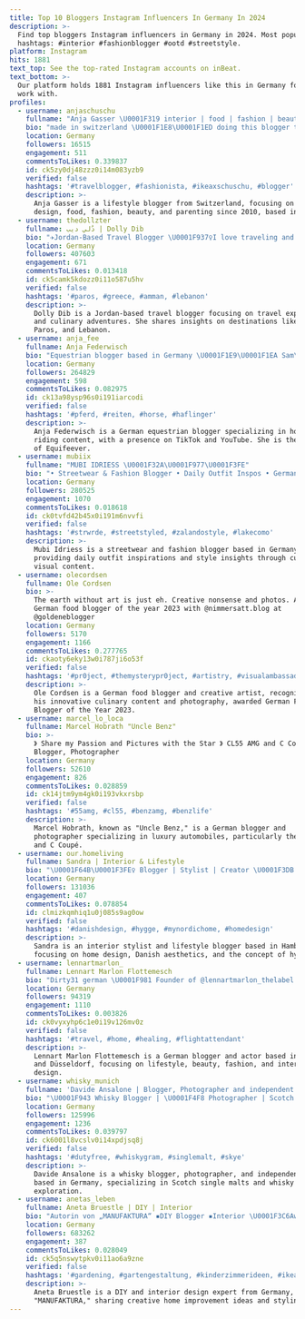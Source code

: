```yaml
---
title: Top 10 Bloggers Instagram Influencers In Germany In 2024
description: >-
  Find top bloggers Instagram influencers in Germany in 2024. Most popular
  hashtags: #interior #fashionblogger #ootd #streetstyle.
platform: Instagram
hits: 1881
text_top: See the top-rated Instagram accounts on inBeat.
text_bottom: >-
  Our platform holds 1881 Instagram influencers like this in Germany for you to
  work with.
profiles:
  - username: anjaschuschu
    fullname: "Anja Gasser \U0001F319 interior | food | fashion | beauty | momlife"
    bio: "made in switzerland \U0001F1E8\U0001F1ED doing this blogger thing since 2010 info@schuschublog.com"
    location: Germany
    followers: 16515
    engagement: 511
    commentsToLikes: 0.339837
    id: ck5zy0dj48zzz0i14m083yzb9
    verified: false
    hashtags: '#travelblogger, #fashionista, #ikeaxschuschu, #blogger'
    description: >-
      Anja Gasser is a lifestyle blogger from Switzerland, focusing on interior
      design, food, fashion, beauty, and parenting since 2010, based in Germany.
  - username: thedollzter
    fullname: دُلي ديب | Dolly Dib
    bio: "✈️Jordan-Based Travel Blogger \U0001F937‍♀️I love traveling and food, but who doesn't \U0001F4A5TikTok: thedollzter أفضل مدونة لقضاء أسبوع في جورجيا\U0001F447"
    location: Germany
    followers: 407603
    engagement: 671
    commentsToLikes: 0.013418
    id: ck5camk5kdozz0i11o587u5hv
    verified: false
    hashtags: '#paros, #greece, #amman, #lebanon'
    description: >-
      Dolly Dib is a Jordan-based travel blogger focusing on travel experiences
      and culinary adventures. She shares insights on destinations like Georgia,
      Paros, and Lebanon.
  - username: anja_fee
    fullname: Anja Federwisch
    bio: "Equestrian blogger based in Germany \U0001F1E9\U0001F1EA Sam\U0001F984 & Blue\U0001F43B‍❄️ TikTok & YouTube: ANJA_FEE Podcast @achtung_pfeerd Founder of my brand @equifeever"
    location: Germany
    followers: 264829
    engagement: 598
    commentsToLikes: 0.082975
    id: ck13a98ysp96s0i191iarcodi
    verified: false
    hashtags: '#pferd, #reiten, #horse, #haflinger'
    description: >-
      Anja Federwisch is a German equestrian blogger specializing in horse
      riding content, with a presence on TikTok and YouTube. She is the founder
      of Equifeever.
  - username: mubiix
    fullname: "MUBI IDRIESS \U0001F32A️\U0001F977\U0001F3FE"
    bio: "• Streetwear & Fashion Blogger • Daily Outfit Inspos • Germany \U0001F4CD ⬇️ All my looks here ⬇️"
    location: Germany
    followers: 280525
    engagement: 1070
    commentsToLikes: 0.018618
    id: ck0tvfd42b45x0i191m6nvvfi
    verified: false
    hashtags: '#strwrde, #streetstyled, #zalandostyle, #lakecomo'
    description: >-
      Mubi Idriess is a streetwear and fashion blogger based in Germany,
      providing daily outfit inspirations and style insights through curated
      visual content.
  - username: olecordsen
    fullname: Ole Cordsen
    bio: >-
      The earth without art is just eh. Creative nonsense and photos. Awarded
      German food blogger of the year 2023 with @nimmersatt.blog at
      @goldeneblogger
    location: Germany
    followers: 5170
    engagement: 1166
    commentsToLikes: 0.277765
    id: ckaoty6eky13w0i787ji6o53f
    verified: false
    hashtags: '#pr0ject, #themysterypr0ject, #artistry, #visualambassadors'
    description: >-
      Ole Cordsen is a German food blogger and creative artist, recognized for
      his innovative culinary content and photography, awarded German Food
      Blogger of the Year 2023.
  - username: marcel_lo_loca
    fullname: Marcel Hobrath "Uncle Benz"
    bio: >-
      》 Share my Passion and Pictures with the Star 》 CL55 AMG and C Coupé 》
      Blogger, Photographer
    location: Germany
    followers: 52610
    engagement: 826
    commentsToLikes: 0.028859
    id: ck14jtm9ym4gk0i193vkxrsbp
    verified: false
    hashtags: '#55amg, #cl55, #benzamg, #benzlife'
    description: >-
      Marcel Hobrath, known as "Uncle Benz," is a German blogger and
      photographer specializing in luxury automobiles, particularly the CL55 AMG
      and C Coupé.
  - username: our.homeliving
    fullname: Sandra | Interior & Lifestyle
    bio: "\U0001F64B\U0001F3FE‍♀️ Blogger | Stylist | Creator \U0001F3DB Hamburg based ✉️ our.homeliving@web.de"
    location: Germany
    followers: 131036
    engagement: 407
    commentsToLikes: 0.078854
    id: clmizkqmhiq1u0j085s9ag0ow
    verified: false
    hashtags: '#danishdesign, #hygge, #mynordichome, #homedesign'
    description: >-
      Sandra is an interior stylist and lifestyle blogger based in Hamburg,
      focusing on home design, Danish aesthetics, and the concept of hygge.
  - username: lennartmarlon_
    fullname: Lennart Marlon Flottemesch
    bio: "Dirty31 german \U0001F981 Founder of @lennartmarlon_thelabel Blogger/Actor based #Berlin #Düsseldorf #lifestyle #beauty #dogdad #interior #fashion"
    location: Germany
    followers: 94319
    engagement: 1110
    commentsToLikes: 0.003826
    id: ck0vyxyhp6c1e0i19v126mv0z
    verified: false
    hashtags: '#travel, #home, #healing, #flightattendant'
    description: >-
      Lennart Marlon Flottemesch is a German blogger and actor based in Berlin
      and Düsseldorf, focusing on lifestyle, beauty, fashion, and interior
      design.
  - username: whisky_munich
    fullname: 'Davide Ansalone | Blogger, Photographer and independent bottler'
    bio: "\U0001F943 Whisky Blogger | \U0001F4F8 Photographer | Scotch Single malt lover \U0001F943 \U0001F30D Let’s explore the world of whisky \U0001F447Follow and join my whisky journey \U0001F525"
    location: Germany
    followers: 125996
    engagement: 1236
    commentsToLikes: 0.039797
    id: ck6001l8vcslv0i14xpdjsq8j
    verified: false
    hashtags: '#dutyfree, #whiskygram, #singlemalt, #skye'
    description: >-
      Davide Ansalone is a whisky blogger, photographer, and independent bottler
      based in Germany, specializing in Scotch single malts and whisky
      exploration.
  - username: anetas_leben
    fullname: Aneta Bruestle | DIY | Interior
    bio: "Autorin von „MANUFAKTURA“ ▪️DIY Blogger ▪️Interior \U0001F3C6Award 2022 „Top Trend“ Schöner wohnen Farbe ✉️r.bruestle@media24all.de Impressum im Blog"
    location: Germany
    followers: 683262
    engagement: 387
    commentsToLikes: 0.028049
    id: ck5q5nswytpkv0i11ao6a9zne
    verified: false
    hashtags: '#gardening, #gartengestaltung, #kinderzimmerideen, #ikeahome'
    description: >-
      Aneta Bruestle is a DIY and interior design expert from Germany, author of
      "MANUFAKTURA," sharing creative home improvement ideas and styling tips.
---
```


